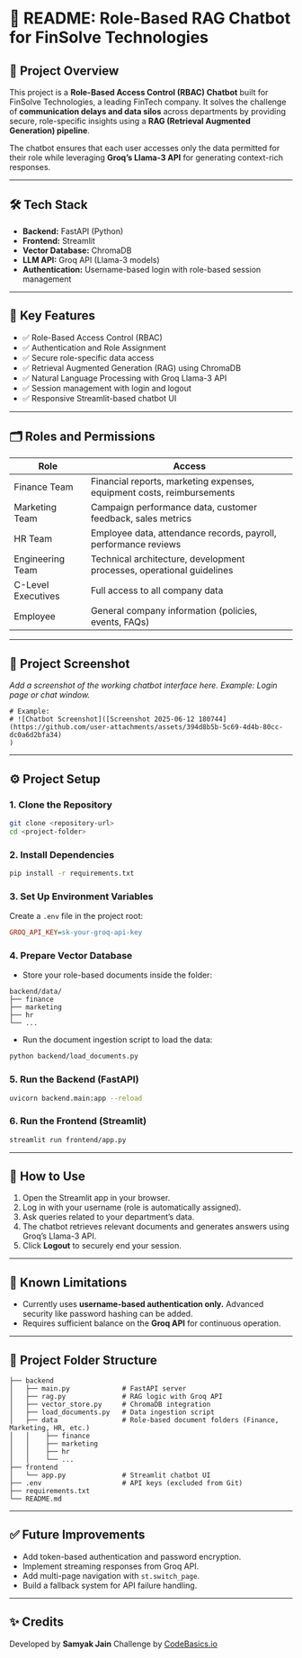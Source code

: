 # 📄 README: Role-Based RAG Chatbot for FinSolve Technologies

## 🚀 Project Overview

This project is a **Role-Based Access Control (RBAC) Chatbot** built for FinSolve Technologies, a leading FinTech company.
It solves the challenge of **communication delays and data silos** across departments by providing secure, role-specific insights using a **RAG (Retrieval Augmented Generation) pipeline**.

The chatbot ensures that each user accesses only the data permitted for their role while leveraging **Groq’s Llama-3 API** for generating context-rich responses.

---

## 🛠️ Tech Stack

* **Backend:** FastAPI (Python)
* **Frontend:** Streamlit
* **Vector Database:** ChromaDB
* **LLM API:** Groq API (Llama-3 models)
* **Authentication:** Username-based login with role-based session management

---

## 🌟 Key Features

* ✅ Role-Based Access Control (RBAC)
* ✅ Authentication and Role Assignment
* ✅ Secure role-specific data access
* ✅ Retrieval Augmented Generation (RAG) using ChromaDB
* ✅ Natural Language Processing with Groq Llama-3 API
* ✅ Session management with login and logout
* ✅ Responsive Streamlit-based chatbot UI

---

## 🗂️ Roles and Permissions

| Role               | Access                                                                 |
| ------------------ | ---------------------------------------------------------------------- |
| Finance Team       | Financial reports, marketing expenses, equipment costs, reimbursements |
| Marketing Team     | Campaign performance data, customer feedback, sales metrics            |
| HR Team            | Employee data, attendance records, payroll, performance reviews        |
| Engineering Team   | Technical architecture, development processes, operational guidelines  |
| C-Level Executives | Full access to all company data                                        |
| Employee           | General company information (policies, events, FAQs)                   |

---

## 📸 Project Screenshot

*Add a screenshot of the working chatbot interface here.*
*Example: Login page or chat window.*

```text
# Example:
# ![Chatbot Screenshot]([Screenshot 2025-06-12 180744](https://github.com/user-attachments/assets/394d8b5b-5c69-4d4b-80cc-dc0a6d2bfa34)
)
```

---

## ⚙️ Project Setup

### 1. Clone the Repository

```bash
git clone <repository-url>
cd <project-folder>
```

### 2. Install Dependencies

```bash
pip install -r requirements.txt
```

### 3. Set Up Environment Variables

Create a `.env` file in the project root:

```ini
GROQ_API_KEY=sk-your-groq-api-key
```

### 4. Prepare Vector Database

* Store your role-based documents inside the folder:

```text
backend/data/
├── finance
├── marketing
├── hr
└── ...
```

* Run the document ingestion script to load the data:

```bash
python backend/load_documents.py
```

### 5. Run the Backend (FastAPI)

```bash
uvicorn backend.main:app --reload
```

### 6. Run the Frontend (Streamlit)

```bash
streamlit run frontend/app.py
```

---

## 📝 How to Use

1. Open the Streamlit app in your browser.
2. Log in with your username (role is automatically assigned).
3. Ask queries related to your department’s data.
4. The chatbot retrieves relevant documents and generates answers using Groq’s Llama-3 API.
5. Click **Logout** to securely end your session.

---

## 🚧 Known Limitations

* Currently uses **username-based authentication only.** Advanced security like password hashing can be added.
* Requires sufficient balance on the **Groq API** for continuous operation.

---

## 📂 Project Folder Structure

```text
├── backend
│   ├── main.py             # FastAPI server
│   ├── rag.py              # RAG logic with Groq API
│   ├── vector_store.py     # ChromaDB integration
│   ├── load_documents.py   # Data ingestion script
│   ├── data                # Role-based document folders (Finance, Marketing, HR, etc.)
│   │    ├── finance
│   │    ├── marketing
│   │    ├── hr
│   │    └── ...
├── frontend
│   └── app.py              # Streamlit chatbot UI
├── .env                    # API keys (excluded from Git)
├── requirements.txt
└── README.md
```

---

## ✅ Future Improvements

* Add token-based authentication and password encryption.
* Implement streaming responses from Groq API.
* Add multi-page navigation with `st.switch_page`.
* Build a fallback system for API failure handling.

---

## ✨ Credits

Developed by **Samyak Jain**
Challenge by [CodeBasics.io](https://codebasics.io/challenge/codebasics-gen-ai-data-science-resume-project-challenge)
